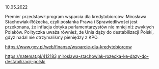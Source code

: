 10.05.2022

Premier przedstawił program wsparcia dla kredytobiorców. Mirosława Stachowiak-Różecka, czyli posłanka Prawa i Sprawiedliwości jest przekonana, że inflacja dotyka parlamentarzystów nie mniej niż zwykłych Polaków. Polityczka uważa również, że Unia dąży do destabilizacji Polski, gdyż nadal nie otrzymaliśmy pieniędzy z KPO.

https://www.gov.pl/web/finanse/wsparcie-dla-kredytobiorcow

https://natemat.pl/412183,miroslawa-stachowiak-rozecka-ke-dazy-do-destabilizacji-polski